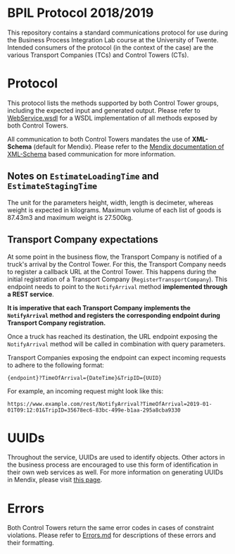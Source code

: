 # BPIL Protocol 2018/2019

This repository contains a standard communications protocol for use during the Business Process Integration Lab course at the University of Twente. Intended consumers of the protocol (in the context of the case) are the various Transport Companies (TCs) and Control Towers (CTs).


# Protocol
This protocol lists the methods supported by both Control Tower groups, including the expected input and generated output. Please refer to [WebService.wsdl](WebService.wsdl) for a WSDL implementation of all methods exposed by both Control Towers.

All communication to both Control Towers mandates the use of **XML-Schema** (default for Mendix). Please refer to the [Mendix documentation of XML-Schema](https://docs.mendix.com/refguide/xml-schemas) based communication for more information.

## Notes on ```EstimateLoadingTime``` and ```EstimateStagingTime```
The unit for the parameters height, width, length is decimeter, whereas weight is expected in kilograms. Maximum volume of each list of 
goods is 87.43m3 and maximum weight is 27.500kg.

## Transport Company expectations
At some point in the business flow, the Transport Company is notified of a truck's arrival by the Control Tower. For this, the Transport Company needs to register a callback URL at the Control Tower. This happens during the initial registration of a Transport Company (```RegisterTransportCompany```). This endpoint needs to point to the ```NotifyArrival``` method **implemented through a REST service**.

**It is imperative that each Transport Company implements the ```NotifyArrival``` method and registers the corresponding endpoint during Transport Company registration.**

Once a truck has reached its destination, the URL endpoint exposing the ```NotifyArrival``` method will be called in combination with query parameters.

Transport Companies exposing the endpoint can expect incoming requests to adhere to the following format:
```
{endpoint}?TimeOfArrival={DateTime}&TripID={UUID}
```

For example, an incoming request might look like this:
```
https://www.example.com/rest/NotifyArrival?TimeOfArrival=2019-01-01T09:12:01&TripID=35678ec6-83bc-499e-b1aa-295a8cba9330
```


# UUIDs
Throughout the service, UUIDs are used to identify objects.
Other actors in the business process are encouraged to use this form of identification in their own web services as well. For more information on generating UUIDs in Mendix, please visit [this page](https://forum.mendixcloud.com/link/questions/87680).


# Errors
Both Control Towers return the same error codes in cases of constraint violations. Please refer to [Errors.md](ERRORS.md) for descriptions of these errors and their formatting.
